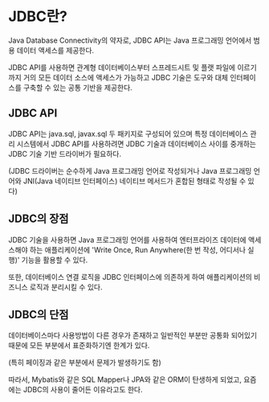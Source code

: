 # JDBC란?
Java Database Connectivity의 약자로, JDBC API는 Java 프로그래밍 언어에서 범용 데이터 액세스를 제공한다.

JDBC API를 사용하면 관계형 데이터베이스부터 스프레드시트 및 플랫 파일에 이르기까지 거의 모든 데이터 소스에 액세스가 가능하고 JDBC 기술은 도구와 대체 인터페이스를 구축할 수 있는 공통 기반을 제공한다.

 

## JDBC API
JDBC API는 java.sql, javax.sql 두 패키지로 구성되어 있으며 특정 데이터베이스 관리 시스템에서 JDBC API를 사용하려면 JDBC 기술과 데이터베이스 사이를 중개하는 JDBC 기술 기반 드라이버가 필요하다.

(JDBC 드라이버는 순수하게 Java 프로그래밍 언어로 작성되거나 Java 프로그래밍 언어와 JNI(Java 네이티브 인터페이스) 네이티브 메서드가 혼합된 형태로 작성될 수 있다)


## JDBC의 장점
JDBC 기술을 사용하면 Java 프로그래밍 언어를 사용하여 엔터프라이즈 데이터에 액세스해야 하는 애플리케이션에 'Write Once, Run Anywhere(한 번 작성, 어디서나 실행)' 기능을 활용할 수 있다.

또한, 데이터베이스 연결 로직을 JDBC 인터페이스에 의존하게 하여 애플리케이션의 비즈니스 로직과 분리시킬 수 있다.

 

## JDBC의 단점
데이터베이스마다 사용방법이 다른 경우가 존재하고 일반적인 부분만 공통화 되어있기 때문에 모든 부분에서 표준화하기엔 한계가 있다.

(특히 페이징과 같은 부분에서 문제가 발생하기도 함)


따라서, Mybatis와 같은 SQL Mapper나 JPA와 같은 ORM이 탄생하게 되었고, 요즘에는 JDBC의 사용이 줄어든 이유라고도 한다.